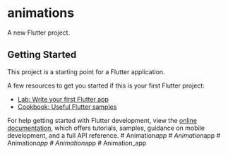 # animations

A new Flutter project.

## Getting Started

This project is a starting point for a Flutter application.

A few resources to get you started if this is your first Flutter project:

- [Lab: Write your first Flutter app](https://docs.flutter.dev/get-started/codelab)
- [Cookbook: Useful Flutter samples](https://docs.flutter.dev/cookbook)

For help getting started with Flutter development, view the
[online documentation](https://docs.flutter.dev/), which offers tutorials,
samples, guidance on mobile development, and a full API reference.
#   A n i m a t i o n _ a p p  
 #   A n i m a t i o n _ a p p  
 #   A n i m a t i o n _ a p p  
 #   A n i m a t i o n _ a p p  
 #   A n i m a t i o n _ a p p  
 